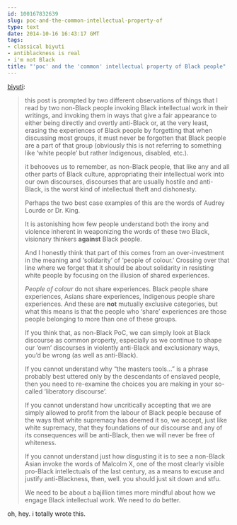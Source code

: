 ```yaml
---
id: 100167832639
slug: poc-and-the-common-intellectual-property-of
type: text
date: 2014-10-16 16:43:17 GMT
tags:
- classical biyuti
- antiblackness is real
- i'm not Black
title: "'poc' and the 'common' intellectual property of Black people"
---
```

<p><a class="tumblr_blog" href="http://share.biyuti.com/post/46606964590/poc-and-the-common-intellectual-property-of-black">biyuti</a>:</p>
<blockquote>
<p>this post is prompted by two different observations of things that I read by two non-Black people invoking Black intellectual work in their writings, and invoking them in ways that give a fair appearance to either being directly and overtly anti-Black or, at the very least, erasing the experiences of Black people by forgetting that when discussing most groups, it must never be forgotten that Black people are a part of that group (obviously this is not referring to something like ‘white people’ but rather Indigenous, disabled, etc.).</p>
<p>it behooves us to remember, as non-Black people, that like any and all other parts of Black culture, appropriating their intellectual work into our own discourses, discourses that are usually hostile and anti-Black, is the worst kind of intellectual theft and dishonesty.</p>
<p>Perhaps the two best case examples of this are the words of Audrey Lourde or Dr. King.</p>
<p>It is astonishing how few people understand both the irony and violence inherent in weaponizing the words of these two Black, visionary thinkers <strong>against</strong> Black people.</p>
<p>And I honestly think that part of this comes from an over-investment in the meaning and ‘solidarity’ of ‘people of colour.’ Crossing over that line where we forget that it should be about solidarity in resisting white people by focusing on the illusion of shared experiences.</p>
<p><em>People of colour</em> do not share experiences. Black people share experiences, Asians share experiences, Indigenous people share experiences. And these are <strong>not</strong> mutually exclusive categories, but what this means is that the people who ‘share’ experiences are those people belonging to more than one of these groups.</p>
<p>If you think that, as non-Black PoC, we can simply look at Black discourse as common property, especially as we continue to shape our ‘own’ discourses in violently anti-Black and exclusionary ways, you’d be wrong (as well as anti-Black).</p>
<p>If you cannot understand why “the masters tools…” is a phrase probably best uttered only by the descendants of enslaved people, then you need to re-examine the choices you are making in your so-called ‘liberatory discourse’.</p>
<p>If you cannot understand how uncritically accepting that we are simply allowed to profit from the labour of Black people because of the ways that white supremacy has deemed it so, we accept, just like white supremacy, that they foundations of our discourse and any of its consequences will be anti-Black, then we will never be free of whiteness.</p>
<p>If you cannot understand just how disgusting it is to see a non-Black Asian invoke the words of Malcolm X, one of the most clearly visible pro-Black intellectuals of the last century, as a means to excuse and justify anti-Blackness, then, well. you should just sit down and stfu.</p>
<p>We need to be about a bajillion times more mindful about how we engage Black intellectual work. We need to do better.</p>
</blockquote>

<p>oh, hey. i totally wrote this.</p>